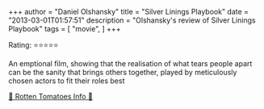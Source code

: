 +++
author = "Daniel Olshansky"
title = "Silver Linings Playbook"
date = "2013-03-01T01:57:51"
description = "Olshansky's review of Silver Linings Playbook"
tags = [
    "movie",
]
+++

Rating: ⭐⭐⭐⭐⭐

An emptional film, showing that the realisation of what tears people apart can be the sanity that brings others together, played by meticulously chosen actors to fit their roles best

[🍅 Rotten Tomatoes Info 🍅](https://www.rottentomatoes.com//m/silver_linings_playbook)